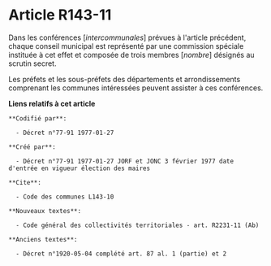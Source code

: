 # Article R143-11

Dans les conférences [*intercommunales*] prévues à l'article précédent, chaque conseil municipal est représenté par une
commission spéciale instituée à cet effet et composée de trois membres [*nombre*] désignés au scrutin secret. 

Les préfets et les sous-préfets des départements et arrondissements comprenant les communes intéressées peuvent assister à
ces conférences.

**Liens relatifs à cet article**

	**Codifié par**:

	  - Décret n°77-91 1977-01-27

	**Créé par**:

	  - Décret n°77-91 1977-01-27 JORF et JONC 3 février 1977 date d'entrée en vigueur élection des maires

	**Cite**:

	  - Code des communes L143-10

	**Nouveaux textes**:

	  - Code général des collectivités territoriales - art. R2231-11 (Ab)

	**Anciens textes**:

	  - Décret n°1920-05-04 complété art. 87 al. 1 (partie) et 2
